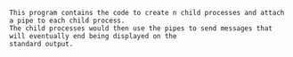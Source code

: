 	This program contains the code to create n child processes and attach a pipe to each child process. 
	The child processes would then use the pipes to send messages that will eventually end being displayed on the 
	standard output.
